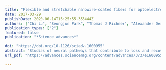 ```yaml
---
title: "Flexible and stretchable nanowire-coated fibers for optoelectronic probing of spinal cord circuits"
date: 2017-03-29
publishDate: 2020-06-14T15:25:55.356444Z
authors: ["Chi Lu", "Seongjun Park", "Thomas J Richner", "Alexander Derry", "Imogen Brown", "Chong Hou", "Siyuan Rao", "Jeewoo Kang", "Chet T Moritz", "Yoel Fink", "Polina Anikeeva"]
publication_types: ["2"]
featured: false
publication: "*Science advances*"

doi: "https://doi.org/10.1126/sciadv.1600955"
abstract: "Studies of neural pathways that contribute to loss and recovery of function following paralyzing spinal cord injury require devices for modulating and recording electrophysiological activity in specific neurons. These devices must be sufficiently flexible to match the low elastic modulus of neural tissue and to withstand repeated strains experienced by the spinal cord during normal movement. We report flexible, stretchable probes consisting of thermally drawn polymer fibers coated with micrometer-thick conductive meshes of silver nanowires. These hybrid probes maintain low optical transmission losses in the visible range and impedance suitable for extracellular recording under strains exceeding those occurring in mammalian spinal cords. Evaluation in freely moving mice confirms the ability of these probes to record endogenous electrophysiological activity in the spinal cord. Simultaneous stimulation and recording is demonstrated in transgenic mice expressing channelrhodopsin 2, where optical excitation evokes electromyographic activity and hindlimb movement correlated to local field potentials measured in the spinal cord."
url_pdf: "https://advances.sciencemag.org/content/advances/3/3/e1600955.full.pdf"

---
```


